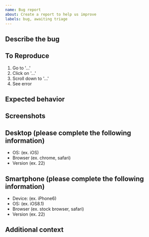 ```yaml
---
name: Bug report
about: Create a report to help us improve
labels: bug, awaiting triage
---
```


## Describe the bug
<!-- Clearly and concisely describe the bug -->

## To Reproduce
<!-- Provide detailed steps to reproduce the bug -->
1. Go to '...'
2. Click on '...'
3. Scroll down to '...'
4. See error

## Expected behavior
<!-- Describe what you expected to happen. -->

## Screenshots
<!-- If applicable, add screenshots to help explain your problem. -->

## Desktop (please complete the following information)
 - OS: (ex. iOS)
 - Browser (ex. chrome, safari)
 - Version (ex. 22)

## Smartphone (please complete the following information)
 - Device: (ex. iPhone6)
 - OS: (ex. iOS8.1)
 - Browser (ex. stock browser, safari)
 - Version (ex. 22)

## Additional context
<!-- Add any other context about the problem here. -->

